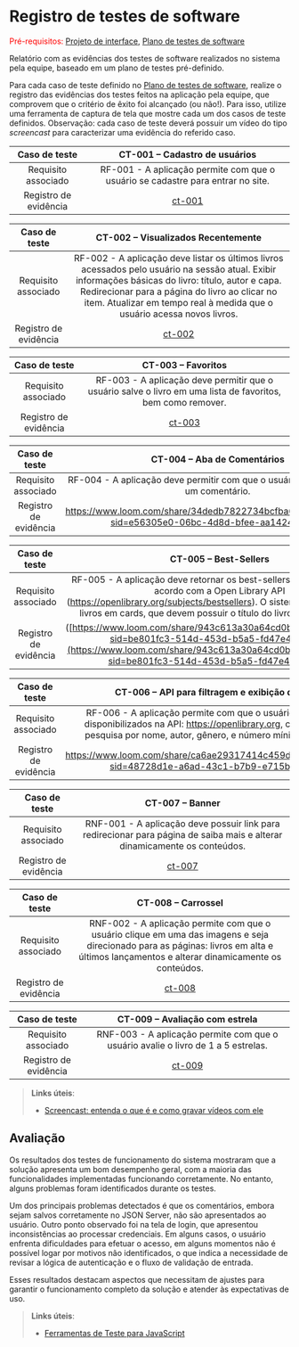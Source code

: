 # Registro de testes de software

<span style="color:red">Pré-requisitos: <a href="05-Projeto-interface.md"> Projeto de interface</a></span>, <a href="08-Plano-testes-software.md"> Plano de testes de software</a>

Relatório com as evidências dos testes de software realizados no sistema pela equipe, baseado em um plano de testes pré-definido.

Para cada caso de teste definido no <a href="08-Plano-testes-software.md"> Plano de testes de software</a>, realize o registro das evidências dos testes feitos na aplicação pela equipe, que comprovem que o critério de êxito foi alcançado (ou não!). Para isso, utilize uma ferramenta de captura de tela que mostre cada um dos casos de teste definidos. Observação: cada caso de teste deverá possuir um vídeo do tipo _screencast_ para caracterizar uma evidência do referido caso.

| **Caso de teste** | **CT-001 – Cadastro de usuários** |
|:---: |:---: |
| Requisito associado | RF-001 - A aplicação permite com que o usuário se cadastre para entrar no site. |
| Registro de evidência | [ct-001](https://drive.google.com/file/d/1dom6QBkVjvSbmyJJEarCY7PyDKYBS-bp/view?usp=sharing) |

| **Caso de teste** | **CT-002 – Visualizados Recentemente** |
|:---: |:---: |
| Requisito associado | RF-002 - A aplicação deve listar os últimos livros acessados pelo usuário na sessão atual. Exibir informações básicas do livro: título, autor e capa. Redirecionar para a página do livro ao clicar no item. Atualizar em tempo real à medida que o usuário acessa novos livros. |
| Registro de evidência | [ct-002](https://drive.google.com/drive/folders/1CesyTeB1U9F7vYyzulmitD8RfLerklas?usp=drive_link) |

| **Caso de teste** | **CT-003 – Favoritos** |
|:---: |:---: |
| Requisito associado | RF-003 - A aplicação deve permitir que o usuário salve o livro em uma lista de favoritos, bem como remover. |
| Registro de evidência | [ct-003](https://www.loom.com/share/2175f9a5c90c451ea7ebc2d963017ce3?sid=82d1a4d7-c1fb-4565-a3ac-e80df8b8375c) |

| **Caso de teste** | **CT-004 – Aba de Comentários** |
|:---: |:---: |
| Requisito associado | RF-004 - A aplicação deve permitir com que o usuário escreva e envie um comentário. |
| Registro de evidência |https://www.loom.com/share/34dedb7822734bcfba6f71684b593ab5?sid=e56305e0-06bc-4d8d-bfee-aa142464aaac|

| **Caso de teste** | **CT-005 – Best-Sellers** |
|:---: |:---: |
| Requisito associado | RF-005 - A aplicação deve retornar os best-sellers do ano vigente de acordo com a Open Library API (https://openlibrary.org/subjects/bestsellers). O sistema deve retornar os livros em cards, que devem possuir o título do livro e o autor deste. |
| Registro de evidência |([https://www.loom.com/share/943c613a30a64cd0b559f909eccf369f?sid=be801fc3-514d-453d-b5a5-fd47e4027688](https://www.loom.com/share/943c613a30a64cd0b559f909eccf369f?sid=be801fc3-514d-453d-b5a5-fd47e4027688)) |

| **Caso de teste** | **CT-006 – API para filtragem e exibição de livros** |
|:---: |:---: |
| Requisito associado | RF-006 - A aplicação permite com que o usuário filtre os livros disponibilizados na API: https://openlibrary.org, com os critérios: pesquisa por nome, autor, gênero, e número mínimo de páginas. |
| Registro de evidência | https://www.loom.com/share/ca6ae29317414c459d18ed42ab2b2898?sid=48728d1e-a6ad-43c1-b7b9-e715b1b5c615 |

| **Caso de teste** | **CT-007 – Banner** |
|:---: |:---: |
| Requisito associado | RNF-001 - A aplicação deve possuir link para redirecionar para página de saiba mais e alterar dinamicamente os conteúdos. |
| Registro de evidência | [ct-007](https://drive.google.com/drive/folders/1E6STFhpE3L9kMlMLtPuaFNTV1iv4jE-Z?usp=sharing) |

| **Caso de teste** | **CT-008 – Carrossel** |
|:---: |:---: |
| Requisito associado | RNF-002 - A aplicação permite com que o usuário clique em uma das imagens e seja direcionado para as páginas: livros em alta e últimos lançamentos e alterar dinamicamente os conteúdos. |
| Registro de evidência | [ct-008](https://drive.google.com/drive/folders/1jat7FHXwFo2rztRFUJyAgjFFJmAy9M_g?usp=drive_link) |

| **Caso de teste** | **CT-009 – Avaliação com estrela** |
|:---: |:---: |
| Requisito associado | RNF-003 - A aplicação permite com que o usuário avalie o livro de 1 a 5 estrelas. |
| Registro de evidência | [ct-009](https://drive.google.com/file/d/1a_ZES-OUuWttM0zOH5WJkLV5PrXpjAIz/view?usp=drive_link) |

> **Links úteis**:
> - [Screencast: entenda o que é e como gravar vídeos com ele](https://rockcontent.com/br/blog/screencast/)

## Avaliação

Os resultados dos testes de funcionamento do sistema mostraram que a solução apresenta um bom desempenho geral, com a maioria das funcionalidades implementadas funcionando corretamente. No entanto, alguns problemas foram identificados durante os testes.  

Um dos principais problemas detectados é que os comentários, embora sejam salvos corretamente no JSON Server, não são apresentados ao usuário. Outro ponto observado foi na tela de login, que apresentou inconsistências ao processar credenciais. Em alguns casos, o usuário enfrenta dificuldades para efetuar o acesso, em alguns momentos não é possível logar por motivos não identificados, o que indica a necessidade de revisar a lógica de autenticação e o fluxo de validação de entrada.  

Esses resultados destacam aspectos que necessitam de ajustes para garantir o funcionamento completo da solução e atender às expectativas de uso.

> **Links úteis**:
> - [Ferramentas de Teste para JavaScript](https://geekflare.com/javascript-unit-testing/)

